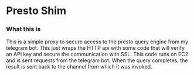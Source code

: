 # Presto Shim

### What this is
This is a simple proxy to secure access to the presto query engine from my telegram bot. This just wraps the HTTP api with some code that will verify an API key and secure the communication with SSL. This code runs on EC2 and is sent requests from the telegram bot. When the query completes, the result is sent back to the channel from which it was invoked.


